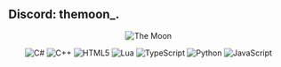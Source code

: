 
<div alight="center">

<h2>Discord: themoon_.</h2>
</div>

<div align="center">

![The Moon](https://github-readme-stats.vercel.app/api?username=TheMoonSir&show_icons=true&theme=dark#gh-dark-mode-only)
</div>

<div align="center"> 

![C#](https://img.shields.io/badge/c%23-%23239120.svg?style=for-the-badge&logo=c-sharp&logoColor=white)
![C++](https://img.shields.io/badge/c++-%2300599C.svg?style=for-the-badge&logo=c%2B%2B&logoColor=white)
![HTML5](https://img.shields.io/badge/html5-%23E34F26.svg?style=for-the-badge&logo=html5&logoColor=white)
![Lua](https://img.shields.io/badge/lua-%232C2D72.svg?style=for-the-badge&logo=lua&logoColor=white)
![TypeScript](https://img.shields.io/badge/typescript-3670A0?style=for-the-badge&logo=typescript&logoColor=ffdd54)
![Python](https://img.shields.io/badge/python-3670A0?style=for-the-badge&logo=python&logoColor=ffdd54)
![JavaScript](https://img.shields.io/badge/javascript-ffd700?style=for-the-badge&logo=javascript&logoColor=000000)
</div>
